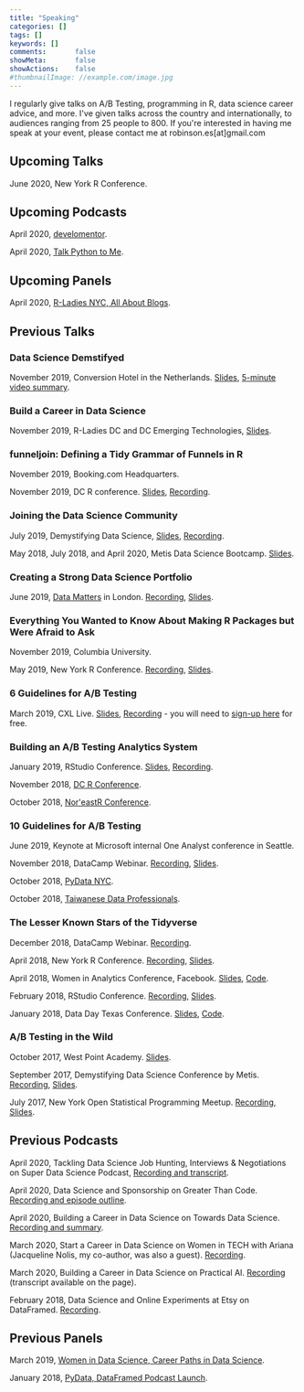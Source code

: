 ```yaml
---
title: "Speaking"
categories: []
tags: []
keywords: []
comments:       false
showMeta:       false
showActions:    false
#thumbnailImage: //example.com/image.jpg
---
```


I regularly give talks on A/B Testing, programming in R, data science career advice, and more. I've given talks across the country and internationally, to audiences ranging from 25 people to 800. If you're interested in having me speak at your event, please contact me at robinson.es[at]gmail.com

## Upcoming Talks

June 2020, New York R Conference. 

## Upcoming Podcasts

April 2020, [develomentor](https://develomentor.com/). 

April 2020, [Talk Python to Me](https://talkpython.fm/). 

## Upcoming Panels

April 2020, [R-Ladies NYC, All About Blogs](https://www.meetup.com/rladies-newyork/events/270210924/). 

## Previous Talks 

### Data Science Demstifyed 

November 2019, Conversion Hotel in the Netherlands. [Slides](https://www.slideshare.net/webanalisten/ch2019-keynote-emily-robinson-data-science-demystified), [5-minute video summary](https://conversionhotel.com/session/keynote-2019-data-science-demystified/).

### Build a Career in Data Science 

November 2019, R-Ladies DC and DC Emerging Technologies, [Slides](https://speakerdeck.com/robinsones/build-a-career-in-data-science).

### funneljoin: Defining a Tidy Grammar of Funnels in R

November 2019, Booking.com Headquarters.

November 2019, DC R conference. [Slides](https://speakerdeck.com/robinsones/funneljoin-defining-a-tidy-grammar-of-funnels-in-r), [Recording](https://www.youtube.com/watch?v=-n4XaYHDlG8&feature=youtu.be).

### Joining the Data Science Community

July 2019, Demystifying Data Science, [Slides](https://speakerdeck.com/robinsones/joining-the-data-science-community), [Recording](https://www.youtube.com/watch?v=YiROP9-OJh4&feature=youtu.be).

May 2018, July 2018, and April 2020, Metis Data Science Bootcamp. [Slides](https://speakerdeck.com/robinsones/joining-the-data-science-community-245bca95-0556-4653-9511-9be65f3c228a).

### Creating a Strong Data Science Portfolio

June 2019, [Data Matters](https://skillsmatter.com/meetups/11783-keynote-evening-with-emily-robinson) in London. [Recording](https://skillsmatter.com/skillscasts/13056-creating-a-strong-data-science-portfolio), [Slides](https://speakerdeck.com/robinsones/build-a-strong-data-science-portfolio).

### Everything You Wanted to Know About Making R Packages but Were Afraid to Ask

November 2019, Columbia University. 

May 2019, New York R Conference. [Recording](https://www.youtube.com/embed/33BzunEXEIE),  [Slides](https://www.slideshare.net/EmilyRobinson52/everything-you-wanted-to-know-about-making-an-r-package-but-were-afraid-to-ask).

### 6 Guidelines for A/B Testing

March 2019, CXL Live. [Slides](https://www.slideshare.net/EmilyRobinson52/6-guidelines-for-ab-testing-145531526), [Recording](https://conversionxl.com/institute/media/guidelines-for-ab-testing/) - you will need to [sign-up here](https://conversionxl.com/institute/checkout/) for free.

### Building an A/B Testing Analytics System

January 2019, RStudio Conference. [Slides](https://www.slideshare.net/secret/Ba52FYuH2FoWE), [Recording](https://resources.rstudio.com/rstudio-conf-2019/building-an-ab-testing-analytics-system-with-r-and-shiny). 

November 2018, [DC R Conference](https://www.rstats.ai/speakers/).

October 2018, [Nor'eastR Conference](https://noreastrconf.com/schedule/). 

### 10 Guidelines for A/B Testing

June 2019, Keynote at Microsoft internal One Analyst conference in Seattle. 

November 2018, DataCamp Webinar. [Recording](https://support.datacamp.com/hc/en-us/articles/360012283593-Nov-2018-Webinar-10-Guidelines-for-A-B-Testing), [Slides](https://docs.google.com/presentation/d/19_x0RJqz10ZPCC29IVkp6mDEJiitXglSgkdM4DAKW6Q/edit). 

October 2018, [PyData NYC](https://pydata.org/nyc2018/). 

October 2018, [Taiwanese Data Professionals](https://www.meetup.com/Taiwanese-Data-Professionals/events/vdgkdqyxnbjc/).

### The Lesser Known Stars of the Tidyverse

December 2018, DataCamp Webinar. [Recording](https://www.youtube.com/watch?v=uG3igAGX7UE&t=632s).

April 2018, New York R Conference. [Recording](https://www.youtube.com/watch?v=ax4LXQ5t38k), [Slides](https://www.slideshare.net/secret/sMVjYvcd7yh16z).

April 2018, Women in Analytics Conference, Facebook. [Slides](https://www.slideshare.net/secret/AcaLNF6VSwtkrT), [Code](https://github.com/robinsones/wia_talk/blob/master/wia_talk.Rmd). 

February 2018, RStudio Conference. [Recording](https://www.rstudio.com/resources/videos/the-lesser-known-stars-of-the-tidyverse/), [Slides](https://www.slideshare.net/EmilyRobinson52/the-lesser-known-stars-of-the-tidyverse). 

January 2018, Data Day Texas Conference. [Slides](https://github.com/robinsones/Data-Day-Talk/blob/master/Data_day_presentation.pdf), [Code](https://github.com/robinsones/Data-Day-Talk/blob/master/data_day_script_accompanying.md). 

###  A/B Testing in the Wild

October 2017, West Point Academy. [Slides](https://github.com/robinsones/AB-Testing-Slides/blob/master/AB%20Testing%20in%20the%20Wild.pdf).

September 2017, Demystifying Data Science Conference by Metis. [Recording](https://www.youtube.com/watch?v=hlYFksjjgXg), [Slides](https://www.slideshare.net/secret/DBLR67WhEK2qWd).

July 2017, New York Open Statistical Programming Meetup. [Recording](https://www.youtube.com/watch?v=SF-ryGgLOgQ), [Slides](https://github.com/robinsones/AB-Testing-Slides/blob/master/AB%20Testing%20in%20the%20Wild.pdf). 

## Previous Podcasts

April 2020, Tackling Data Science Job Hunting, Interviews & Negotiations on Super Data Science Podcast, [Recording and transcript](https://www.superdatascience.com/podcast/tackling-data-science-job-hunting-interviews-and-negotiations). 

April 2020, Data Science and Sponsorship on Greater Than Code. [Recording and episode outline](https://www.greaterthancode.com/data-science-and-sponsorship). 

April 2020, Building a Career in Data Science on Towards Data Science. [Recording and summary](https://towardsdatascience.com/building-a-career-in-data-science-with-emily-robinson-27cd9bdba4c4). 

March 2020, Start a Career in Data Science on Women in TECH with Ariana (Jacqueline Nolis, my co-author, was also a guest). [Recording](https://anchor.fm/womenintech/episodes/Start-a-Career-in-Data-Science-with-Emily--Jacqueline-ebcbee).

March 2020, Building a Career in Data Science on Practical AI. [Recording](https://changelog.com/practicalai/81) (transcript available on the page).

February 2018, Data Science and Online Experiments at Etsy on DataFramed. [Recording](https://soundcloud.com/dataframed/9-data-science-and-online-experiments-at-etsy). 

## Previous Panels

March 2019, [Women in Data Science, Career Paths in Data Science](https://events.sap.com/us/widsnyc2019/en/agendas).

January 2018, [PyData, DataFramed Podcast Launch](https://www.meetup.com/PyDataNYC/events/246701729/). 